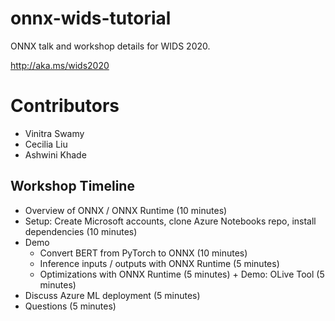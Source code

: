 # onnx-wids-tutorial
ONNX talk and workshop details for WIDS 2020.

http://aka.ms/wids2020

# Contributors
- Vinitra Swamy
- Cecilia Liu
- Ashwini Khade 

## Workshop Timeline 
- Overview of ONNX / ONNX Runtime (10 minutes)  
- Setup: Create Microsoft accounts, clone Azure Notebooks repo, install dependencies (10 minutes)  
- Demo
  - Convert BERT from PyTorch to ONNX (10 minutes)  
  - Inference inputs / outputs with ONNX Runtime (5 minutes)  
  - Optimizations with ONNX Runtime (5 minutes) + Demo: OLive Tool (5 minutes)  
- Discuss Azure ML deployment (5 minutes)  
- Questions (5 minutes)
